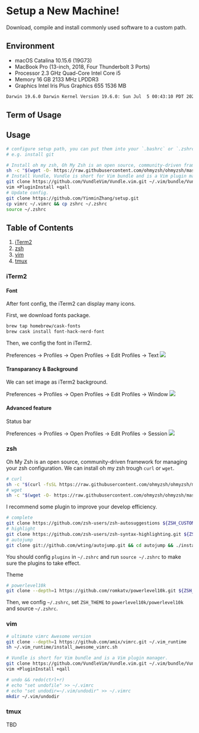 # Setup a New Machine!

Download, compile and install commonly used software to a custom path.

## Environment
- macOS Catalina 10.15.6 (19G73)
- MacBook Pro (13-inch, 2018, Four Thunderbolt 3 Ports)
- Processor 2.3 GHz Quad-Core Intel Core i5
- Memory 16 GB 2133 MHz LPDDR3
- Graphics Intel Iris Plus Graphics 655 1536 MB
```bash
Darwin 19.6.0 Darwin Kernel Version 19.6.0: Sun Jul  5 00:43:10 PDT 2020; root:xnu-6153.141.1~9/RELEASE_X86_64 x86_64
```

## Term of Usage

## Usage
```bash
# configure setup path, you can put them into your `.bashrc` or `.zshrc`
# e.g. install git

# Install oh my zsh, Oh My Zsh is an open source, community-driven framework for managing your zsh configuration.
sh -c "$(wget -O- https://raw.githubusercontent.com/ohmyzsh/ohmyzsh/master/tools/install.sh)"sh -c "$(wget -O- https://raw.githubusercontent.com/ohmyzsh/ohmyzsh/master/tools/install.sh)"
# Install Vundle, Vundle is short for Vim bundle and is a Vim plugin manager.
git clone https://github.com/VundleVim/Vundle.vim.git ~/.vim/bundle/Vundle.vim
vim +PluginInstall +qall
# Update config.
git clone https://github.com/YinminZhang/setup.git
cp vimrc ~/.vimrc && cp zshrc ~/.zshrc
source ~/.zshrc
```
## Table of Contents
1. [iTerm2](#iTerm2)
2. [zsh](#zsh)
3. [vim](#vim)
4. [tmux](#tmux)

### iTerm2
#### Font
After font config, the iTerm2 can display many icons.

First, we download fonts package.
```bash
brew tap homebrew/cask-fonts
brew cask install font-hack-nerd-font
```
Then, we config the font in iTerm2.

Preferences -> Profiles -> Open Profiles -> Edit Profiles -> Text
<img src="https://s3.us-west-2.amazonaws.com/secure.notion-static.com/e841ebe6-ed1f-45d0-b996-68096371a943/font.png?X-Amz-Algorithm=AWS4-HMAC-SHA256&X-Amz-Credential=AKIAT73L2G45O3KS52Y5%2F20210626%2Fus-west-2%2Fs3%2Faws4_request&X-Amz-Date=20210626T081511Z&X-Amz-Expires=86400&X-Amz-Signature=13ba9619e8fe28a7dd7162bd6f55011a09f7e0ec24dfe73042ac5987da43fd2b&X-Amz-SignedHeaders=host&response-content-disposition=filename%20%3D%22font.png%22"></img>

#### Transparancy & Background
We can set image as iTerm2 background.

Preferences -> Profiles -> Open Profiles -> Edit Profiles -> Window
<img src="https://s3.us-west-2.amazonaws.com/secure.notion-static.com/afe6d4dc-fd4a-4d92-a251-0dc5962b6973/background.png?X-Amz-Algorithm=AWS4-HMAC-SHA256&X-Amz-Credential=AKIAT73L2G45O3KS52Y5%2F20210626%2Fus-west-2%2Fs3%2Faws4_request&X-Amz-Date=20210626T082413Z&X-Amz-Expires=86400&X-Amz-Signature=07a45529fb0af75e0a6e10d1d5dfc5ef0e1a9a3c331eaaf9148a4ffc17146624&X-Amz-SignedHeaders=host&response-content-disposition=filename%20%3D%22background.png%22"></img>

#### Advanced feature
Status bar

Preferences -> Profiles -> Open Profiles -> Edit Profiles -> Session
<img src='https://s3.us-west-2.amazonaws.com/secure.notion-static.com/2adc7cbc-3a86-4e0f-af4d-d02c1160b2f8/bar.png?X-Amz-Algorithm=AWS4-HMAC-SHA256&X-Amz-Credential=AKIAT73L2G45O3KS52Y5%2F20210626%2Fus-west-2%2Fs3%2Faws4_request&X-Amz-Date=20210626T083315Z&X-Amz-Expires=86400&X-Amz-Signature=9e88a9665664973f9dd83a9f91f407d5443a8c77acbeb7549a8002db15fe43af&X-Amz-SignedHeaders=host&response-content-disposition=filename%20%3D%22bar.png%22'></img>


### zsh
Oh My Zsh is an open source, community-driven framework for managing your zsh configuration.
We can install oh my zsh trough ``curl`` or ``wget``.
```bash
# curl
sh -c "$(curl -fsSL https://raw.githubusercontent.com/ohmyzsh/ohmyzsh/master/tools/install.sh)"
# wget
sh -c "$(wget -O- https://raw.githubusercontent.com/ohmyzsh/ohmyzsh/master/tools/install.sh)"
```

I recommend some plugin to improve your develop efficiency.
```bash
# complete
git clone https://github.com/zsh-users/zsh-autosuggestions ${ZSH_CUSTOM:-~/.oh-my-zsh/custom}/plugins/zsh-autosuggestions
# highlight
git clone https://github.com/zsh-users/zsh-syntax-highlighting.git ${ZSH_CUSTOM:-~/.oh-my-zsh/custom}/plugins/zsh-syntax-highlighting
# autojump
git clone git://github.com/wting/autojump.git && cd autojump && ./install.py
```
You should config ``plugins`` in ``~/.zshrc`` and run `source ~/.zshrc` to make sure the plugins to take effect.

Theme
```bash
# powerlevel10k
git clone --depth=1 https://github.com/romkatv/powerlevel10k.git ${ZSH_CUSTOM:-$HOME/.oh-my-zsh/custom}/themes/powerlevel10k
```
Then, we config ``~/.zshrc``, set ``ZSH_THEME`` to ``powerlevel10k/powerlevel10k`` and source `~/.zshrc`.
### vim

```bash
# ultimate vimrc Awesome version
git clone --depth=1 https://github.com/amix/vimrc.git ~/.vim_runtime
sh ~/.vim_runtime/install_awesome_vimrc.sh

# Vundle is short for Vim bundle and is a Vim plugin manager.
git clone https://github.com/VundleVim/Vundle.vim.git ~/.vim/bundle/Vundle.vim
vim +PluginInstall +qall

# undo && redo(ctrl+r)
# echo "set undofile" >> ~/.vimrc
# echo "set undodir=~/.vim/undodir" >> ~/.vimrc
mkdir ~/.vim/undodir
```
### tmux

TBD
